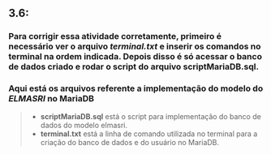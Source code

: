 ## 3.6:
### Para corrigir essa atividade corretamente, primeiro é necessário ver o arquivo *terminal.txt* e inserir os comandos no terminal na ordem indicada. Depois disso é só acessar o banco de dados criado e rodar o script do arquivo **scriptMariaDB.sql**.

### Aqui está os arquivos referente a implementação do modelo do *ELMASRI* no MariaDB

>- **scriptMariaDB.sql** está o script para implementação do banco de dados do modelo elmasri.
>- **terminal.txt** está a linha de comando utilizada no terminal para a criação do banco de dados e do usuário no MariaDB.
